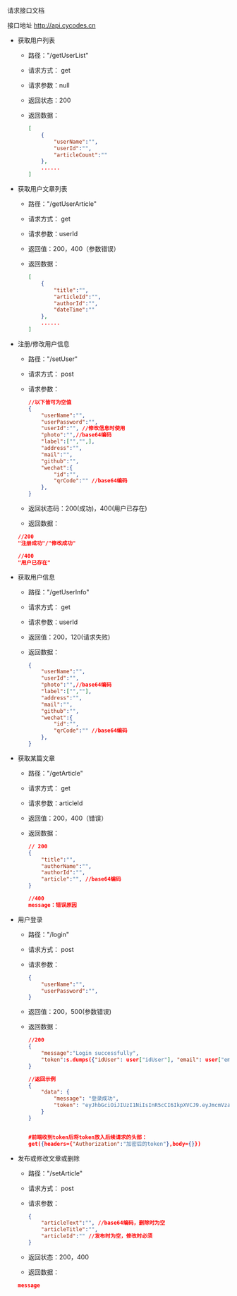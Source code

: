 请求接口文档



接口地址 http://api.cycodes.cn

- 获取用户列表

  - 路径："/getUserList"

  - 请求方式： get

  - 请求参数：null

  - 返回状态：200

  - 返回数据：

    ```json
    [
        {
            "userName":"",
            "userId":"",
            "articleCount":""
        },
        ......
    ]
    ```
    
    

- 获取用户文章列表

  - 路径："/getUserArticle"

  - 请求方式： get

  - 请求参数：userId

  - 返回值：200，400（参数错误）

  - 返回数据：

    ```json
    [
        {
            "title":"",
            "articleId":"",
            "authorId":"",
            "dateTime":""
        },
        ......
    ]
    ```

    

- 注册/修改用户信息

  - 路径："/setUser"

  - 请求方式： post

  - 请求参数：

    ```json
    //以下皆可为空值
    {
        "userName":"",
        "userPassword":"",
        "userId":"", //修改信息时使用
        "photo":"",//base64编码
        "label":["","",],
        "address":"",
        "mail":"",
        "github":"",
        "wechat":{
            "id":"",
            "qrCode":"" //base64编码
        },
    }
    ```

  - 返回状态码：200(成功)，400(用户已存在)

  - 返回数据：

  ```json
  //200
  "注册成功"/"修改成功"
  
  //400
  "用户已存在"
  ```
  
  
  
- 获取用户信息

  - 路径："/getUserInfo"

  - 请求方式： get

  - 请求参数：userId

  - 返回值：200，120(请求失败)

  - 返回数据：

    ```json
    {
        "userName":"",
        "userId":"",
        "photo":"",//base64编码
        "label":["",""],
        "address":"",
        "mail":"",
        "github":"",
        "wechat":{
            "id":"",
            "qrCode":"" //base64编码
        },
    }
    ```

    

- 获取某篇文章

  - 路径："/getArticle"

  - 请求方式： get

  - 请求参数：articleId

  - 返回值：200，400（错误）

  - 返回数据：

    ```json
    // 200
    {
        "title":"",
        "authorName":"",
        "authorId":"",
        "article":"", //base64编码
    }
    
    //400
    message：错误原因
    ```
    
    

- 用户登录

  - 路径："/login"

  - 请求方式： post

  - 请求参数：

    ```json
    {
        "userName":"",
        "userPassword":"",
    }
    ```

  - 返回值：200，500(参数错误)

  - 返回数据：

    ```json
    //200
    {
        "message":"Login successfully",
        "token":s.dumps({"idUser": user["idUser"], "email": user["email"]}).decode("utf-8")
    }
    
    //返回示例
    {
        "data": {
            "message": "登录成功",
            "token": "eyJhbGciOiJIUzI1NiIsInR5cCI6IkpXVCJ9.eyJmcmVzaCI6ZmFsc2UsImlhdCI6MTcxNTg3MTEwOCwianRpIjoiODI5MWY0NzQtOTgzOS00MzZmLTlmOWItZDkwODg3Y2IyMjllIiwidHlwZSI6ImFjY2VzcyIsInN1YiI6MjM0LCJuYmYiOjE3MTU4NzExMDgsImNzcmYiOiJmZmRkOWI1OS1jMTQxLTQwOGItYTQ3YS00NGQ0YzQzODExOTQiLCJleHAiOjE3MTU4NzIwMDh9.7c6eIieArPJEhDN8_0fwRn-nb5SpaxFd0zqas0Xf2xQ"
        }
    }
    
    
    #前端收到token后将token放入后续请求的头部：
    get({headers={"Authorization":"加密后的token"},body={}})
    
    
    ```

    

- 发布或修改文章或删除

  - 路径："/setArticle"

  - 请求方式： post

  - 请求参数：

    ```json
    {
    	"articleText":"", //base64编码，删除时为空
        "articleTitle":"",
        "articleId":"" //发布时为空，修改时必须
    }
    ```

    

  - 返回状态：200，400

  - 返回数据：

  ```json
  message
  ```